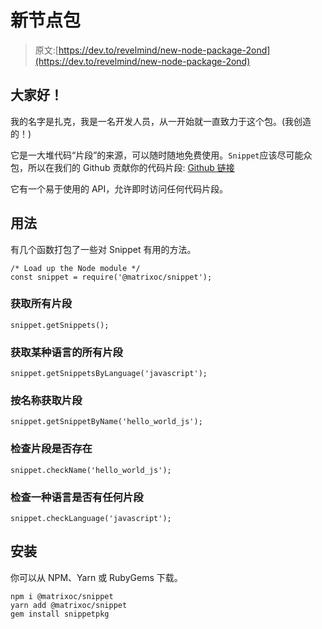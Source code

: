 # 新节点包

> 原文:[https://dev.to/revelmind/new-node-package-2ond](https://dev.to/revelmind/new-node-package-2ond)

## [](#hello-all)大家好！

我的名字是扎克，我是一名开发人员，从一开始就一直致力于这个包。(我创造的！)

它是一大堆代码“片段”的来源，可以随时随地免费使用。`Snippet`应该尽可能众包，所以在我们的 Github 贡献你的代码片段:
[Github 链接](https://github.com/opensource-matrix/snippet)

它有一个易于使用的 API，允许即时访问任何代码片段。

## [](#usage)用法

有几个函数打包了一些对 Snippet 有用的方法。

```
/* Load up the Node module */
const snippet = require('@matrixoc/snippet'); 
```

### [](#get-all-snippets)获取所有片段

```
snippet.getSnippets(); 
```

### [](#get-all-snippets-for-a-certain-language)获取某种语言的所有片段

```
snippet.getSnippetsByLanguage('javascript'); 
```

### [](#get-a-snippet-by-name)按名称获取片段

```
snippet.getSnippetByName('hello_world_js'); 
```

### [](#check-if-a-snippet-exists)检查片段是否存在

```
snippet.checkName('hello_world_js'); 
```

### [](#check-if-a-language-has-any-snippets)检查一种语言是否有任何片段

```
snippet.checkLanguage('javascript'); 
```

## [](#installation)安装

你可以从 NPM、Yarn 或 RubyGems 下载。

```
npm i @matrixoc/snippet
yarn add @matrixoc/snippet
gem install snippetpkg 
```